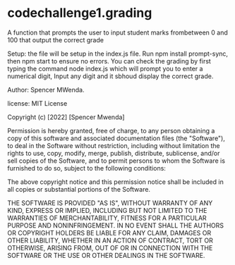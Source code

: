 # codechallenge1.grading
A function that prompts the user to input student marks frombetween 0 and 100 that output the correct grade

Setup: the file will be setup in the index.js file.
Run npm install prompt-sync, then npm start to ensure no errors.
You can check the grading by first typing the command node index.js
which will prompt you to enter a numerical digit, Input any digit and it sbhoud display the correct grade.

Author: Spencer MWenda.

license: MIT License

Copyright (c) [2022] [Spencer Mwenda]

Permission is hereby granted, free of charge, to any person obtaining a copy
of this software and associated documentation files (the "Software"), to deal
in the Software without restriction, including without limitation the rights
to use, copy, modify, merge, publish, distribute, sublicense, and/or sell
copies of the Software, and to permit persons to whom the Software is
furnished to do so, subject to the following conditions:

The above copyright notice and this permission notice shall be included in all
copies or substantial portions of the Software.

THE SOFTWARE IS PROVIDED "AS IS", WITHOUT WARRANTY OF ANY KIND, EXPRESS OR
IMPLIED, INCLUDING BUT NOT LIMITED TO THE WARRANTIES OF MERCHANTABILITY,
FITNESS FOR A PARTICULAR PURPOSE AND NONINFRINGEMENT. IN NO EVENT SHALL THE
AUTHORS OR COPYRIGHT HOLDERS BE LIABLE FOR ANY CLAIM, DAMAGES OR OTHER
LIABILITY, WHETHER IN AN ACTION OF CONTRACT, TORT OR OTHERWISE, ARISING FROM,
OUT OF OR IN CONNECTION WITH THE SOFTWARE OR THE USE OR OTHER DEALINGS IN THE
SOFTWARE.
